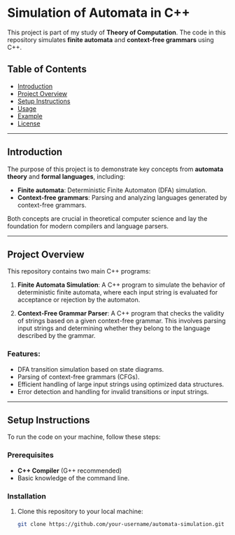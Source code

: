 # Simulation of Automata in C++

This project is part of my study of **Theory of Computation**. The code in this repository simulates **finite automata** and **context-free grammars** using C++.

## Table of Contents
- [Introduction](#introduction)
- [Project Overview](#project-overview)
- [Setup Instructions](#setup-instructions)
- [Usage](#usage)
- [Example](#example)
- [License](#license)

---

## Introduction

The purpose of this project is to demonstrate key concepts from **automata theory** and **formal languages**, including:
- **Finite automata**: Deterministic Finite Automaton (DFA) simulation.
- **Context-free grammars**: Parsing and analyzing languages generated by context-free grammars.

Both concepts are crucial in theoretical computer science and lay the foundation for modern compilers and language parsers.

---

## Project Overview

This repository contains two main C++ programs:
1. **Finite Automata Simulation**: A C++ program to simulate the behavior of deterministic finite automata, where each input string is evaluated for acceptance or rejection by the automaton.
   
2. **Context-Free Grammar Parser**: A C++ program that checks the validity of strings based on a given context-free grammar. This involves parsing input strings and determining whether they belong to the language described by the grammar.

### Features:
- DFA transition simulation based on state diagrams.
- Parsing of context-free grammars (CFGs).
- Efficient handling of large input strings using optimized data structures.
- Error detection and handling for invalid transitions or input strings.

---

## Setup Instructions

To run the code on your machine, follow these steps:

### Prerequisites
- **C++ Compiler** (G++ recommended)
- Basic knowledge of the command line.

### Installation
1. Clone this repository to your local machine:
   ```bash
   git clone https://github.com/your-username/automata-simulation.git
